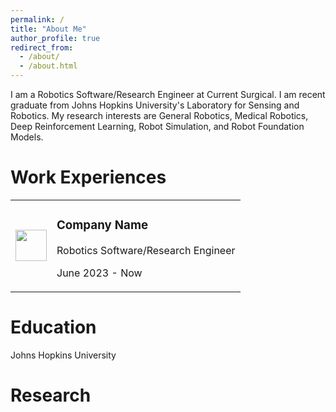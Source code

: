 ```yaml
---
permalink: /
title: "About Me"
author_profile: true
redirect_from: 
  - /about/
  - /about.html
---
```


I am a Robotics Software/Research Engineer at Current Surgical. I am recent graduate from Johns Hopkins University's Laboratory for Sensing and Robotics. My research interests are General Robotics, Medical Robotics, Deep Reinforcement Learning, Robot Simulation, and Robot Foundation Models. 

Work Experiences
======

<table>
    <tr>
        <td valign="center"><img src="https://github.com/APLunch/APLunch.github.io/assets/60408626/4ae82dcc-8eef-413c-b106-1c8860251bc2" width="50"></td>
        <td valign="center">
            <h3>Company Name</h3>
            <p>Robotics Software/Research Engineer</p>
            <p>June 2023 - Now</p>
        </td>
    </tr>
</table>








Education
======
Johns Hopkins University


Research
======



